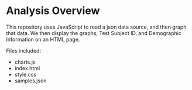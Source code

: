 # Analysis Overview

This repository uses JavaScript to read a json data source, and then graph that data. We then display the graphs, Test Subject ID, and Demographic Information on an HTML page.

Files included:
  - charts.js
  - index.html
  - style.css
  - samples.json


